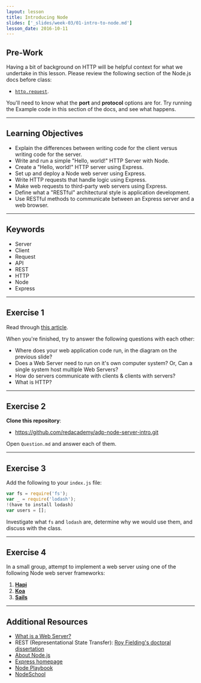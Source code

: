 ```yaml
---
layout: lesson
title: Introducing Node
slides: ['_slides/week-03/01-intro-to-node.md']
lesson_date: 2016-10-11
---
```


## Pre-Work

Having a bit of background on HTTP will be helpful context for what we undertake in this lesson. Please review the following section of the Node.js docs before class:

- [`http.request`](https://nodejs.org/dist/latest-v6.x/docs/api/http.html#http_http_request_options_callback). 

You'll need to know what the **port** and **protocol** options are for. Try running the Example code in this section of the docs, and see what happens.

---

## Learning Objectives

- Explain the differences between writing code for the client versus writing code for the server.
- Write and run a simple "Hello, world!" HTTP Server with Node.
- Create a "Hello, world!" HTTP server using Express.
- Set up and deploy a Node web server using Express.
- Write HTTP requests that handle logic using Express.
- Make web requests to third-party web servers using Express.
- Define what a "RESTful" architectural style is application development.
- Use RESTful methods to communicate between an Express server and a web browser.

---

## Keywords

- Server
- Client
- Request
- API
- REST
- HTTP
- Node
- Express

---

## Exercise 1

Read through [this article](https://webhostinggeeks.com/blog/what-are-web-servers-and-why-are-they-needed/).

When you're finished, try to answer the following questions with each other:

- Where does your web application code run, in the diagram on the previous slide?
- Does a Web Server need to run on it's own computer system? Or, Can a single system
host multiple Web Servers?
- How do servers communicate with clients & clients with servers?
- What is HTTP?

---

## Exercise 2

**Clone this repository**:

- https://github.com/redacademy/adp-node-server-intro.git

Open `Question.md` and answer each of them.

---

## Exercise 3

Add the following to your `index.js` file:

```js
var fs = require('fs');
var _ = require('lodash');
!(have to install lodash)
var users = [];
```

Investigate what `fs` and `lodash` are, determine why we would use them, and discuss with the class.

---

## Exercise 4

In a small group, attempt to implement a web server using one of the following Node web server frameworks:

1. [**Hapi**](http://hapijs.com/)
2. [**Koa**](http://koajs.com/)
3. [**Sails**](http://sailsjs.org/)

---

## Additional Resources

- [What is a Web Server?](https://developer.mozilla.org/en-US/Learn/Common_questions/What_is_a_web_server) <br/>
- REST (Representational State Transfer): [Roy Fielding's doctoral dissertation](http://www.ics.uci.edu/~fielding/pubs/dissertation/top.htm)
- [About Node.js](https://nodejs.org/en/about/)
- [Express homepage](https://expressjs.com/)
- [Node Playbook](https://github.com/HiFaraz/node-playbook/blob/master/README.md)
- [NodeSchool](http://nodeschool.io/)
